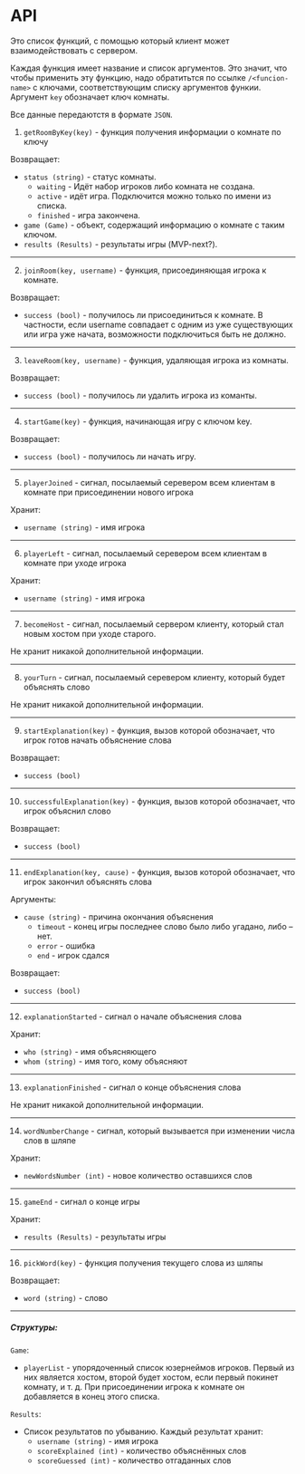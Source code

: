 # API

Это список функций, с помощью который клиент может взаимодействовать с сервером.

Каждая функция имеет название и список аргументов. Это значит, что чтобы применить эту функцию, надо обратитьтся по ссылке `/<funcion-name>` с ключами, соответствующим списку аргументов функии. Аргумент `key` обозначает ключ комнаты.

Все данные передаютстя в формате `JSON`.


1. `getRoomByKey(key)` - функция получения информации о комнате по ключу

Возвращает:

- `status (string)` - статус комнаты.
    + `waiting` -  Идёт набор игроков либо комната не создана.
    + `active` - идёт игра. Подключится можно только по имени из списка.
    + `finished` - игра закончена.
- `game (Game)` - объект, содержащий информацию о комнате с таким ключом.
- `results (Results)` - результаты игры (MVP-next?).

---

2. `joinRoom(key, username)` - функция, присоединяющая игрока к комнате.

Возвращает:

- `success (bool)` - получилось ли присоединиться к комнате. В частности, если username совпадает с одним из уже существующих или игра уже начата, возможности подключиться быть не должно.

---

3. `leaveRoom(key, username)` - функция, удаляющая игрока из комнаты.

Возвращает:

- `success (bool)` - получилось ли удалить игрока из команты.

---

4. `startGame(key)` - функция, начинающая игру с ключом key.

Возвращает:

- `success (bool)` - получилось ли начать игру.

---

5. `playerJoined` - сигнал, посылаемый серевером всем клиентам в комнате при присоединении нового игрока

Хранит:

- `username (string)` - имя игрока

---

6. `playerLeft` - сигнал, посылаемый серевером всем клиентам в комнате при уходе игрока

Хранит:

- `username (string)` - имя игрока

---

7. `becomeHost` - сигнал, посылаемый сервером клиенту, который стал новым хостом при уходе старого.

Не хранит никакой дополнительной информации.

---

8. `yourTurn` - сигнал, посылаемый серевером клиенту, который будет объяснять слово

Не хранит никакой дополнительной информации.

---

9. `startExplanation(key)` - функция, вызов которой обозначает, что игрок готов начать объяснение слова

Возвращает:

- `success (bool)`

---

10. `successfulExplanation(key)` - функция, вызов которой обозначает, что игрок объяснил слово

Возвращает:

- `success (bool)`

---

11. `endExplanation(key, cause)` - функция, вызов которой обозначает, что игрок закончил объяснять слова

Аргументы:

- `cause (string)` - причина окончания объяснения
  - `timeout` - конец игры последнее слово было либо угадано, либо – нет.
  - `error` - ошибка
  - `end` - игрок сдался

Возвращает:

- `success (bool)`

---

12. `explanationStarted` - сигнал о начале объяснения слова

Хранит:
- `who (string)` - имя объясняющего
- `whom (string)` - имя того, кому объясняют

---

13. `explanationFinished` - сигнал о конце объяснения слова

Не хранит никакой дополнительной информации.

---

14. `wordNumberChange` - сигнал, который вызывается при изменении числа слов в шляпе

Хранит:
- `newWordsNumber (int)` - новое количество оставшихся слов

---

15. `gameEnd` - сигнал о конце игры

Хранит:
- `results (Results)` - результаты игры

---

16. `pickWord(key)` - функция получения текущего слова из шляпы

Возвращает:
- `word (string)` - слово

---



##### Структуры:

`Game`:
- `playerList` - упорядоченный список юзернеймов игроков. Первый из них является хостом, второй будет хостом, если первый покинет комнату, и т. д.
При присоединении игрока к комнате он добавляется в конец этого списка.

`Results`:
- Список результатов по убыванию. Каждый результат хранит:
	- `username (string)` - имя игрока
	- `scoreExplained (int)` - количество объяснённых слов
	- `scoreGuessed (int)` - количество отгаданных слов
